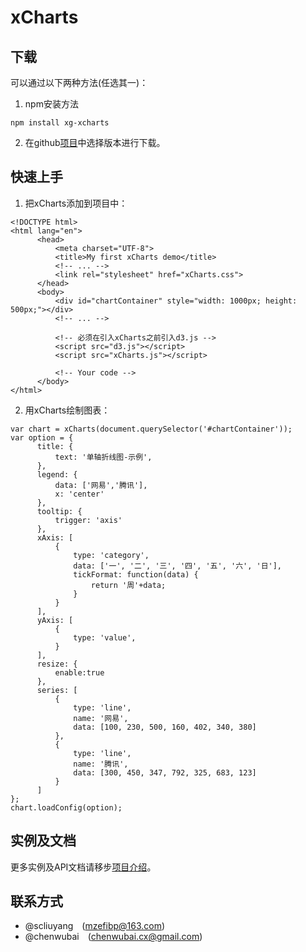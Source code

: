 # xCharts   

## 下载   
可以通过以下两种方法(任选其一)：  

1. npm安装方法    

  ```  
  npm install xg-xcharts
  ```   
2. 在github[项目](https://github.com/xgfe/xCharts/releases)中选择版本进行下载。

## 快速上手  
1. 把xCharts添加到项目中：   
  
  ```
<!DOCTYPE html>
<html lang="en">
		<head>
			<meta charset="UTF-8">
			<title>My first xCharts demo</title>
			<!-- ... -->
			<link rel="stylesheet" href="xCharts.css">
		</head>
		<body>
			<div id="chartContainer" style="width: 1000px; height: 500px;"></div>
			<!-- ... -->
			
			<!-- 必须在引入xCharts之前引入d3.js -->
			<script src="d3.js"></script>
			<script src="xCharts.js"></script>
			
			<!-- Your code -->
		</body>
</html>  
  ```   
2. 用xCharts绘制图表：  

  ```  
var chart = xCharts(document.querySelector('#chartContainer'));
var option = {
		title: {
		    text: '单轴折线图-示例',
		},
		legend: {
		    data: ['网易','腾讯'],
		    x: 'center'
		},
		tooltip: {
		    trigger: 'axis'
		},
		xAxis: [
		    {
		        type: 'category',
		        data: ['一', '二', '三', '四', '五', '六', '日'],
		        tickFormat: function(data) {
		            return '周'+data;
		        }
		    }
		],
		yAxis: [
		    {
		        type: 'value',
		    }
		],
		resize: {
		    enable:true
		},
		series: [
		    {
		        type: 'line',
		        name: '网易',
		        data: [100, 230, 500, 160, 402, 340, 380]
		    },
		    {
		        type: 'line',
		        name: '腾讯',
		        data: [300, 450, 347, 792, 325, 683, 123]
		    }
		]
};
chart.loadConfig(option);
  ```

## 实例及文档  
更多实例及API文档请移步[项目介绍](http://xgfe.github.io/xCharts/)。  

## 联系方式  

- @scliuyang&emsp;(mzefibp@163.com)  
- @chenwubai&emsp;(chenwubai.cx@gmail.com)
